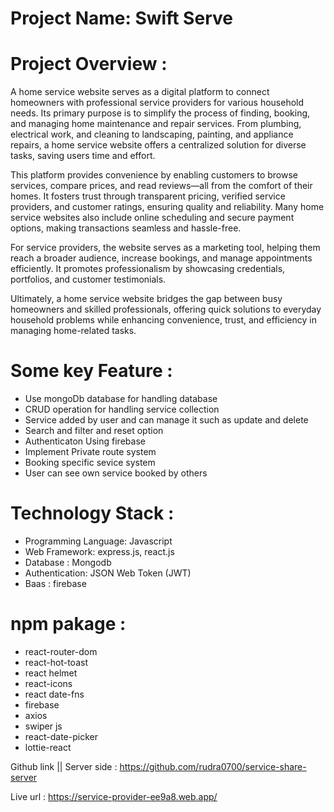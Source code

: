 # Project Name: Swift Serve
# Project Overview :
A home service website serves as a digital platform to connect homeowners with professional service providers for various household needs. Its primary purpose is to simplify the process of finding, booking, and managing home maintenance and repair services. From plumbing, electrical work, and cleaning to landscaping, painting, and appliance repairs, a home service website offers a centralized solution for diverse tasks, saving users time and effort.

This platform provides convenience by enabling customers to browse services, compare prices, and read reviews—all from the comfort of their homes. It fosters trust through transparent pricing, verified service providers, and customer ratings, ensuring quality and reliability. Many home service websites also include online scheduling and secure payment options, making transactions seamless and hassle-free.

For service providers, the website serves as a marketing tool, helping them reach a broader audience, increase bookings, and manage appointments efficiently. It promotes professionalism by showcasing credentials, portfolios, and customer testimonials.

Ultimately, a home service website bridges the gap between busy homeowners and skilled professionals, offering quick solutions to everyday household problems while enhancing convenience, trust, and efficiency in managing home-related tasks.

# Some key Feature : 
- Use mongoDb database for handling  database
- CRUD operation for handling service collection
- Service added by user and can manage it such as update and delete
- Search and filter and reset option
- Authenticaton Using firebase
- Implement Private route system
- Booking specific sevice system
- User can see own service booked by others

# Technology Stack :
 - Programming Language: Javascript
 - Web Framework: express.js, react.js
 - Database : Mongodb
 - Authentication: JSON Web Token (JWT)
 - Baas : firebase

# npm  pakage : 
- react-router-dom
- react-hot-toast
- react helmet
- react-icons
- react date-fns
- firebase
- axios
- swiper js
- react-date-picker
- lottie-react

Github link || Server side : https://github.com/rudra0700/service-share-server

Live url : https://service-provider-ee9a8.web.app/
